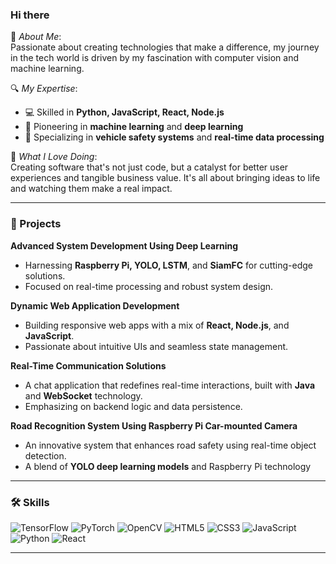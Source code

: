 
<!-- GitHub 统计卡片 -->
<!--![Yurawoo's GitHub stats](https://github-readme-stats.vercel.app/api?username=Yurawoo&show_icons=true&theme=radical&hide=contribs,issues,prs)-->



<!-- 最常用的编程语言 -->
<!-- [![Top Langs](https://github-readme-stats.vercel.app/api/top-langs/?username=Yurawoo&layout=compact&theme=radical)](https://github.com/anuraghazra/github-readme-stats -->

### Hi there

🌟 *About Me*:  
Passionate about creating technologies that make a difference, my journey in the tech world is driven by my fascination with computer vision and machine learning.

🔍 *My Expertise*:  
- 💻 Skilled in **Python, JavaScript, React, Node.js**
- 🤖 Pioneering in **machine learning** and **deep learning**
- 🚗 Specializing in **vehicle safety systems** and **real-time data processing**

💜 *What I Love Doing*:  
Creating software that's not just code, but a catalyst for better user experiences and tangible business value. It's all about bringing ideas to life and watching them make a real impact.

---

### 🚀 Projects

**Advanced System Development Using Deep Learning**
- Harnessing **Raspberry Pi, YOLO, LSTM**, and **SiamFC** for cutting-edge solutions.
- Focused on real-time processing and robust system design.

**Dynamic Web Application Development**
- Building responsive web apps with a mix of **React, Node.js**, and **JavaScript**.
- Passionate about intuitive UIs and seamless state management.

**Real-Time Communication Solutions**
- A chat application that redefines real-time interactions, built with **Java** and **WebSocket** technology.
- Emphasizing on backend logic and data persistence.

**Road Recognition System Using Raspberry Pi Car-mounted Camera**
- An innovative system that enhances road safety using real-time object detection.
- A blend of **YOLO deep learning models** and Raspberry Pi technology

---

### 🛠 Skills

![TensorFlow](https://img.shields.io/badge/-TensorFlow-orange?style=flat-square&logo=TensorFlow)
![PyTorch](https://img.shields.io/badge/-PyTorch-ee4c2c?style=flat-square&logo=PyTorch&logoColor=white)
![OpenCV](https://img.shields.io/badge/-OpenCV-white?style=flat-square&logo=OpenCV)
![HTML5](https://img.shields.io/badge/-HTML5-E34F26?style=flat-square&logo=html5&logoColor=white)
![CSS3](https://img.shields.io/badge/-CSS3-1572B6?style=flat-square&logo=css3)
![JavaScript](https://img.shields.io/badge/-JavaScript-black?style=flat-square&logo=javascript)
![Python](https://img.shields.io/badge/-Python-3776AB?style=flat-square&logo=Python&logoColor=white)
![React](https://img.shields.io/badge/-React-61DAFB?style=flat-square&logo=react&logoColor=black)





---



<!--
**Yurawoo/Yurawoo** is a ✨ _special_ ✨ repository because its `README.md` (this file) appears on your GitHub profile.

Here are some ideas to get you started:

- 🔭 I’m currently working on ...
- 🌱 I’m currently learning ...
- 👯 I’m looking to collaborate on ...
- 🤔 I’m looking for help with ...
- 💬 Ask me about ...
- 📫 How to reach me: ...
- 😄 Pronouns: ...
- ⚡ Fun fact: ...
-->
